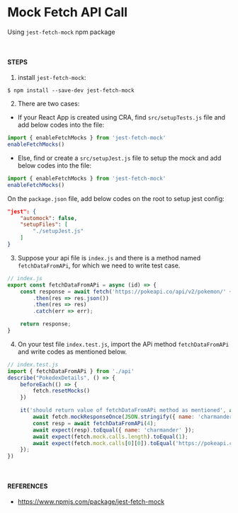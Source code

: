 # Mock Fetch API Call
Using `jest-fetch-mock` npm package

<br/>

#### STEPS
1. install `jest-fetch-mock`:
```shell
$ npm install --save-dev jest-fetch-mock
```

2. There are two cases:
  - If your React App is created using CRA, find `src/setupTests.js` file and add below codes into the file:
```javascript
import { enableFetchMocks } from 'jest-fetch-mock'
enableFetchMocks()
```

  - Else, find or create a `src/setupJest.js` file to setup the mock and add below codes into the file:
```javascript
import { enableFetchMocks } from 'jest-fetch-mock'
enableFetchMocks()
```
On the `package.json` file, add below codes on the root to setup jest config:
```json
"jest": {
    "automock": false,
    "setupFiles": [
        "./setupJest.js"
    ]
}
```

3. Suppose your api file is `index.js` and there is a method named `fetchDataFromAPi`, for which we need to write test case.
```javascript
// index.js
export const fetchDataFromAPi = async (id) => {
    const response = await fetch('https://pokeapi.co/api/v2/pokemon/' + id)
        .then(res => res.json())
        .then(res => res)
        .catch(err => err);

    return response;
}
```
4. On your test file `index.test.js`, import the APi method `fetchDataFromAPi` and write codes as mentioned below.
```javascript
// index.test.js
import { fetchDataFromAPi } from './api'
describe("PokedexDetails", () => {
    beforeEach(() => {
        fetch.resetMocks()
    })

    it('should return value of fetchDataFromAPi method as mentioned', async () => {
        await fetch.mockResponseOnce(JSON.stringify({ name: 'charmander' }));
        const resp = await fetchDataFromAPi(4);
        await expect(resp).toEqual({ name: 'charmander' });
        await expect(fetch.mock.calls.length).toEqual(1);
        await expect(fetch.mock.calls[0][0]).toEqual('https://pokeapi.co/api/v2/pokemon/'+mockReqId);
    });
})
```

<br/>

#### REFERENCES
- https://www.npmjs.com/package/jest-fetch-mock
